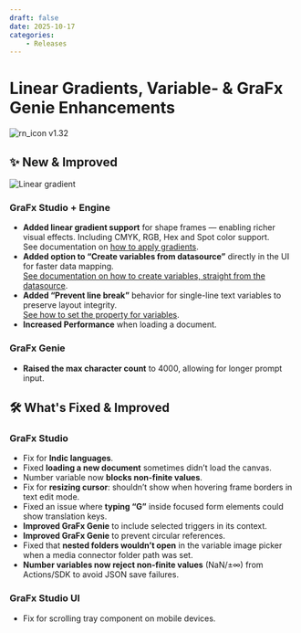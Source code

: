 ```yaml
---
draft: false
date: 2025-10-17
categories: 
    - Releases
---
```


# Linear Gradients, Variable- & GraFx Genie Enhancements

![rn_icon](/assets/icon-GraFx-Studio.svg) <span class="version-label">v1.32</span>

## ✨ New & Improved

![Linear gradient](/release-notes/releasenotesassets/gradient.png)

### GraFx Studio + Engine
- **Added linear gradient support** for shape frames — enabling richer visual effects.
Including CMYK, RGB, Hex and Spot color support.  
See documentation on [how to apply gradients](/GraFx-Studio/guides/gradients/).  
- **Added option to “Create variables from datasource”** directly in the UI for faster data mapping.  
[See documentation on how to create variables, straight from the datasource](/GraFx-Studio/guides/template-variables/define/#create-variables-from-a-linked-datasource).  
- **Added “Prevent line break”** behavior for single-line text variables to preserve layout integrity.  
[See how to set the property for variables](/GraFx-Studio/guides/template-variables/single-line-text/#set-general-properties).  
- **Increased Performance** when loading a document.  

### GraFx Genie
- **Raised the max character count** to 4000, allowing for longer prompt input.  

## 🛠️ What's Fixed & Improved

### GraFx Studio

- Fix for **Indic languages**.  
- Fixed **loading a new document** sometimes didn’t load the canvas.  
- Number variable now **blocks non-finite values**.
- Fix for **resizing cursor**: shouldn’t show when hovering frame borders in text edit mode.
- Fixed an issue where **typing “G”** inside focused form elements could show translation keys.  
- **Improved GraFx Genie** to include selected triggers in its context.  
- **Improved GraFx Genie** to prevent circular references.  
- Fixed that **nested folders wouldn’t open** in the variable image picker when a media connector folder path was set.  
- **Number variables now reject non-finite values** (NaN/±∞) from Actions/SDK to avoid JSON save failures.

### GraFx Studio UI

- Fix for scrolling tray component on mobile devices.
